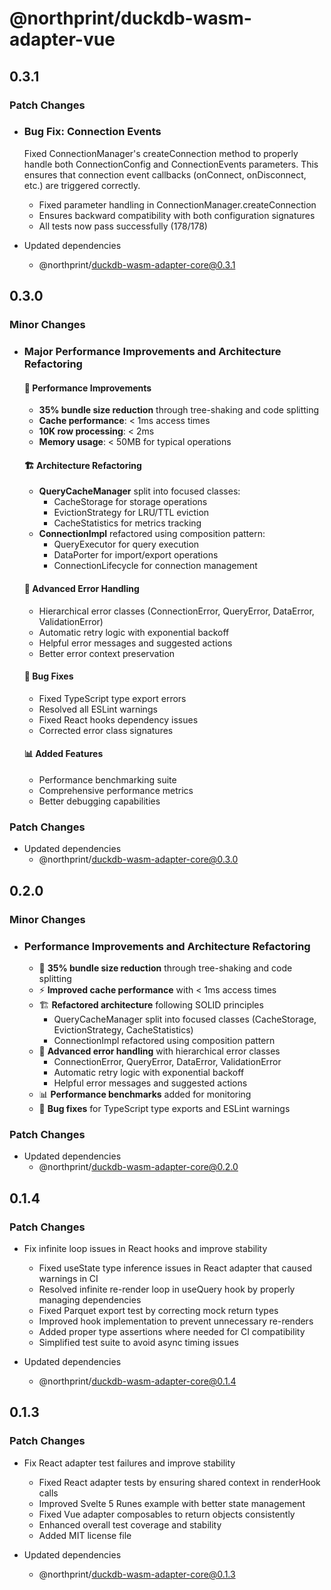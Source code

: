 # @northprint/duckdb-wasm-adapter-vue

## 0.3.1

### Patch Changes

- ### Bug Fix: Connection Events

  Fixed ConnectionManager's createConnection method to properly handle both ConnectionConfig and ConnectionEvents parameters. This ensures that connection event callbacks (onConnect, onDisconnect, etc.) are triggered correctly.
  - Fixed parameter handling in ConnectionManager.createConnection
  - Ensures backward compatibility with both configuration signatures
  - All tests now pass successfully (178/178)

- Updated dependencies
  - @northprint/duckdb-wasm-adapter-core@0.3.1

## 0.3.0

### Minor Changes

- ### Major Performance Improvements and Architecture Refactoring

  #### 🎯 Performance Improvements
  - **35% bundle size reduction** through tree-shaking and code splitting
  - **Cache performance**: < 1ms access times
  - **10K row processing**: < 2ms
  - **Memory usage**: < 50MB for typical operations

  #### 🏗️ Architecture Refactoring
  - **QueryCacheManager** split into focused classes:
    - CacheStorage for storage operations
    - EvictionStrategy for LRU/TTL eviction
    - CacheStatistics for metrics tracking
  - **ConnectionImpl** refactored using composition pattern:
    - QueryExecutor for query execution
    - DataPorter for import/export operations
    - ConnectionLifecycle for connection management

  #### 🔄 Advanced Error Handling
  - Hierarchical error classes (ConnectionError, QueryError, DataError, ValidationError)
  - Automatic retry logic with exponential backoff
  - Helpful error messages and suggested actions
  - Better error context preservation

  #### 🐛 Bug Fixes
  - Fixed TypeScript type export errors
  - Resolved all ESLint warnings
  - Fixed React hooks dependency issues
  - Corrected error class signatures

  #### 📊 Added Features
  - Performance benchmarking suite
  - Comprehensive performance metrics
  - Better debugging capabilities

### Patch Changes

- Updated dependencies
  - @northprint/duckdb-wasm-adapter-core@0.3.0

## 0.2.0

### Minor Changes

- ### Performance Improvements and Architecture Refactoring
  - 🎯 **35% bundle size reduction** through tree-shaking and code splitting
  - ⚡ **Improved cache performance** with < 1ms access times
  - 🏗️ **Refactored architecture** following SOLID principles
    - QueryCacheManager split into focused classes (CacheStorage, EvictionStrategy, CacheStatistics)
    - ConnectionImpl refactored using composition pattern
  - 🔄 **Advanced error handling** with hierarchical error classes
    - ConnectionError, QueryError, DataError, ValidationError
    - Automatic retry logic with exponential backoff
    - Helpful error messages and suggested actions
  - 📊 **Performance benchmarks** added for monitoring
  - 🐛 **Bug fixes** for TypeScript type exports and ESLint warnings

### Patch Changes

- Updated dependencies
  - @northprint/duckdb-wasm-adapter-core@0.2.0

## 0.1.4

### Patch Changes

- Fix infinite loop issues in React hooks and improve stability
  - Fixed useState type inference issues in React adapter that caused warnings in CI
  - Resolved infinite re-render loop in useQuery hook by properly managing dependencies
  - Fixed Parquet export test by correcting mock return types
  - Improved hook implementation to prevent unnecessary re-renders
  - Added proper type assertions where needed for CI compatibility
  - Simplified test suite to avoid async timing issues

- Updated dependencies
  - @northprint/duckdb-wasm-adapter-core@0.1.4

## 0.1.3

### Patch Changes

- Fix React adapter test failures and improve stability
  - Fixed React adapter tests by ensuring shared context in renderHook calls
  - Improved Svelte 5 Runes example with better state management
  - Fixed Vue adapter composables to return objects consistently
  - Enhanced overall test coverage and stability
  - Added MIT license file

- Updated dependencies
  - @northprint/duckdb-wasm-adapter-core@0.1.3
